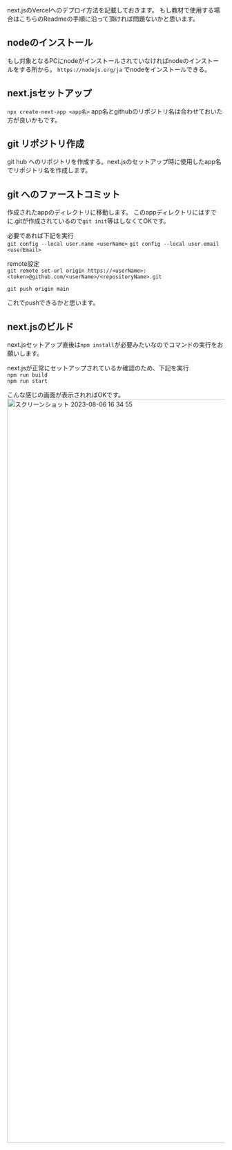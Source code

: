 
next.jsのVercelへのデプロイ方法を記載しておきます。
もし教材で使用する場合はこちらのReadmeの手順に沿って頂ければ問題ないかと思います。

## nodeのインストール

もし対象となるPCにnodeがインストールされていなければnodeのインストールをする所から。
`https://nodejs.org/ja` でnodeをインストールできる。

## next.jsセットアップ

`npx create-next-app <app名>`
app名とgithubのリポジトリ名は合わせておいた方が良いかもです。

## git リポジトリ作成

git hub へのリポジトリを作成する。next.jsのセットアップ時に使用したapp名でリポジトリ名を作成します。

## git へのファーストコミット

作成されたappのディレクトリに移動します。
このappディレクトリにはすでに.gitが作成されているので`git init`等はしなくてOKです。
  
必要であれば下記を実行  
`git config --local user.name <userName>`
`git config --local user.email <userEmail>`
  
remote設定  
`git remote set-url origin https://<userName>:<token>@github.com/<userName>/<repositoryName>.git`
  
`git push origin main`
  
これでpushできるかと思います。

## next.jsのビルド
next.jsセットアップ直後は`npm install`が必要みたいなのでコマンドの実行をお願いします。  

next.jsが正常にセットアップされているか確認のため、下記を実行  
`npm run build`  
`npm run start`  

こんな感じの画面が表示されればOKです。  
<img width="1719" alt="スクリーンショット 2023-08-06 16 34 55" src="https://github.com/monomonosu/teach-nextjs-deploy/assets/77572073/f5c2d309-e1f0-43f8-9447-e60bfd60376a">
  
